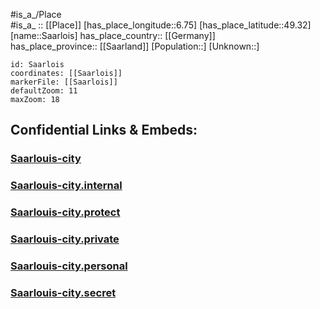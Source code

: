 ﻿---
location: [49.32,6.75] 
mapzoom: [7,12] 
mapmarker: city 
type: City
tags:
- geo/City


SpocWebEntityId: 33860
isDeleted: false
confidential: public

---
#is_a_/Place  
#is_a_ :: [[Place]] 
[has_place_longitude::6.75] 
[has_place_latitude::49.32] 
[name::Saarlois] 
has_place_country:: [[Germany]]  
has_place_province:: [[Saarland]] 
[Population::] 
[Unknown::] 


```leaflet
id: Saarlois
coordinates: [[Saarlois]] 
markerFile: [[Saarlois]] 
defaultZoom: 11 
maxZoom: 18
```


## Confidential Links & Embeds: 

### [Saarlouis-city](/_public/Earth/Continent/Europe/Europe~Central/Germany/Germany~West/Saarland/counties~Saarland/Saarlouis/cities~Saarlouis/Saarlouis-city.md) 

### [Saarlouis-city.internal](/_internal/Earth/Continent/Europe/Europe~Central/Germany/Germany~West/Saarland/counties~Saarland/Saarlouis/cities~Saarlouis/Saarlouis-city.internal.md) 

### [Saarlouis-city.protect](/_protect/Earth/Continent/Europe/Europe~Central/Germany/Germany~West/Saarland/counties~Saarland/Saarlouis/cities~Saarlouis/Saarlouis-city.protect.md) 

### [Saarlouis-city.private](/_private/Earth/Continent/Europe/Europe~Central/Germany/Germany~West/Saarland/counties~Saarland/Saarlouis/cities~Saarlouis/Saarlouis-city.private.md) 

### [Saarlouis-city.personal](/_personal/Earth/Continent/Europe/Europe~Central/Germany/Germany~West/Saarland/counties~Saarland/Saarlouis/cities~Saarlouis/Saarlouis-city.personal.md) 

### [Saarlouis-city.secret](/_secret/Earth/Continent/Europe/Europe~Central/Germany/Germany~West/Saarland/counties~Saarland/Saarlouis/cities~Saarlouis/Saarlouis-city.secret.md) 
